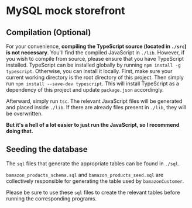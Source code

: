 MySQL mock storefront
=====================

Compilation (Optional)
----------------------
For your convenience, __compiling the TypeScript source (located in `./src`) is not necessary__.  You'll find the compiled JavaScript in `./lib`.  However, if you wish to compile from source, please ensure that you have TypeScript installed.  TypeScript can be installed globally by running `npm install -g typescript`.  Otherwise, you can install it locally.  First, make sure your current working directory is the root directory of this project.  Then simply run `npm install --save-dev typescript`.  This will install TypeScript as a dependency of this project and update `package.json` accordingly.

Afterward, simply run `tsc`.  The relevant JavaScript files will be generated and placed inside `./lib`.  If there are already files present in `./lib`, they will be overwritten.

__But it's a hell of a lot easier to just run the JavaScript, so I recommend doing that.__

Seeding the database
--------------------

The `sql` files that generate the appropriate tables can be found in `./sql`.

`bamazon_products_schema.sql` and `bamazon_products_seed.sql` are collectively responsible for generating the table used by `bamazonCustomer`.

Please be sure to use these `sql` files to create the relevant tables before running the corresponding programs.
